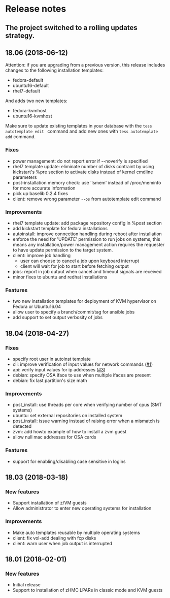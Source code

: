 <!--
Copyright 2018 IBM Corp.

Licensed under the Apache License, Version 2.0 (the "License");
you may not use this file except in compliance with the License.
You may obtain a copy of the License at

   http://www.apache.org/licenses/LICENSE-2.0

Unless required by applicable law or agreed to in writing, software
distributed under the License is distributed on an "AS IS" BASIS,
WITHOUT WARRANTIES OR CONDITIONS OF ANY KIND, either express or implied.
See the License for the specific language governing permissions and
limitations under the License.
-->
# Release notes

## The project switched to a rolling updates strategy.

## 18.06 (2018-06-12)

Attention: if you are upgrading from a previous version, this release includes changes to the following installation templates:

- fedora-default
- ubuntu16-default
- rhel7-default

And adds two new templates:

- fedora-kvmhost
- ubuntu16-kvmhost

Make sure to update existing templates in your database with the `tess autotemplate edit ` command and add new ones with `tess autotemplate add` command.

### Fixes

- power management: do not report error if --noverify is specified
- rhel7 template update: eliminate number of disks contraint by using kickstart's %pre section to activate disks instead of kernel cmdline parameters
- post-installation memory check: use 'lsmem' instead of /proc/meminfo for more accurate information
- pick up baselib 0.2.4 fixes
- client: remove wrong parameter `--os` from autotemplate edit command

### Improvements

- rhel7 template update: add package repository config in %post section
- add kickstart template for fedora installations
- autoinstall: improve connection handling during reboot after installation
- enforce the need for 'UPDATE' permission to run jobs on systems, this means any installation/power management action requires the requester to have update permission to the target system.
- client: improve job handling
    - user can choose to cancel a job upon keyboard interrupt
    - client will wait for job to start before fetching output
- jobs: report in job output when cancel and timeout signals are received
- minor fixes to ubuntu and redhat installations

### Features

- two new installation templates for deployment of KVM hypervisor on Fedora or Ubuntu16.04
- allow user to specify a branch/commit/tag for ansible jobs
- add support to set output verbosity of jobs

## 18.04 (2018-04-27)

### Fixes

- specify root user in autoinst template
- cli: improve verification of input values for network commands ([#1](https://gitlab.com/tessia-project/tessia/issues/1))
- api: verify input values for ip addresses ([#3](https://gitlab.com/tessia-project/tessia/issues/3))
- debian: specify OSA iface to use when multiple ifaces are present
- debian: fix last partition's size math

### Improvements

- post_install: use threads per core when verifying number of cpus (SMT systems)
- ubuntu: set external repositories on installed system
- post_install: issue warning instead of raising error when a mismatch is detected
- zvm: add howto example of how to install a zvm guest
- allow null mac addresses for OSA cards

### Features

- support for enabling/disabling case sensitive in logins

## 18.03 (2018-03-18)

### New features

- Support installation of z/VM guests
- Allow administrator to enter new operating systems for installation

### Improvements

- Make auto templates reusable by multiple operating systems
- client: fix vol-add dealing with fcp disks
- client: warn user when job output is interrupted

## 18.01 (2018-02-01)

### New features

- Initial release
- Support to installation of zHMC LPARs in classic mode and KVM guests
